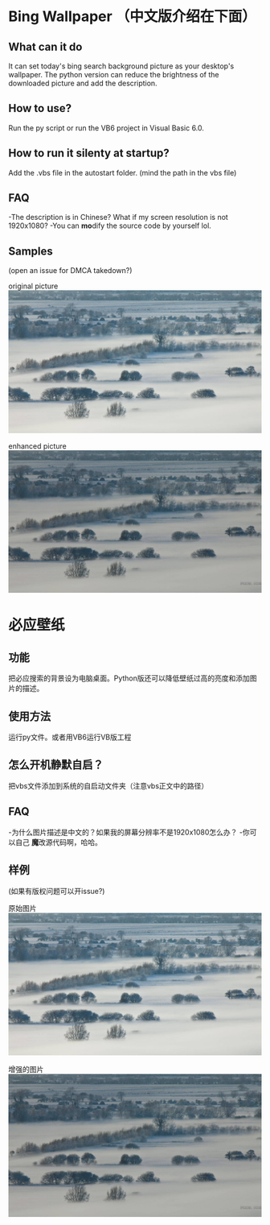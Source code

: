 # Bing Wallpaper （中文版介绍在下面）

## What can it do
It can set today's bing search background picture as your desktop's wallpaper. The python version can reduce the brightness of the downloaded picture and add the description. 

## How to use?
Run the py script or run the VB6 project in Visual Basic 6.0.

## How to run it silenty at startup?
Add the .vbs file in the autostart folder. (mind the path in the vbs file)

## FAQ
-The description is in Chinese? What if my screen resolution is not 1920x1080?
-You can **mo**dify the source code by yourself lol.

## Samples

(open an issue for DMCA takedown?)

original picture
![original picture](https://github.com/1970633640/Bing-Wallpaper/raw/master/down.jpg "1")

enhanced picture
![enhanced picture](https://github.com/1970633640/Bing-Wallpaper/raw/master/Enhanced.jpg "1")

# 必应壁纸

## 功能
把必应搜索的背景设为电脑桌面。Python版还可以降低壁纸过高的亮度和添加图片的描述。

## 使用方法
运行py文件。或者用VB6运行VB版工程

## 怎么开机静默自启？
把vbs文件添加到系统的自启动文件夹（注意vbs正文中的路径）

## FAQ
-为什么图片描述是中文的？如果我的屏幕分辨率不是1920x1080怎么办？
-你可以自己 **魔**改源代码啊，哈哈。

## 样例

(如果有版权问题可以开issue?)

原始图片
![original picture](https://github.com/1970633640/Bing-Wallpaper/raw/master/down.jpg "1")

增强的图片
![enhanced picture](https://github.com/1970633640/Bing-Wallpaper/raw/master/Enhanced.jpg "1")
